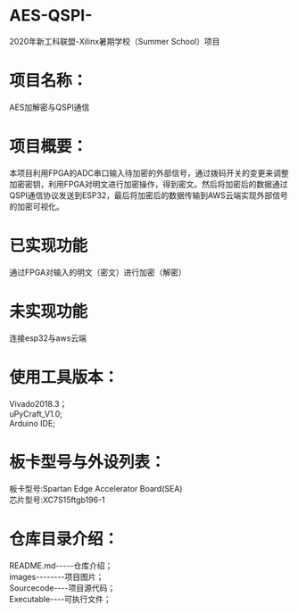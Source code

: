 # AES-QSPI-
2020年新工科联盟-Xilinx暑期学校（Summer School）项目

项目名称：
=============================
AES加解密与QSPI通信

项目概要：
============
本项目利用FPGA的ADC串口输入待加密的外部信号，通过拨码开关的变更来调整加密密钥，利用FPGA对明文进行加密操作，得到密文。然后将加密后的数据通过QSPI通信协议发送到ESP32，最后将加密后的数据传输到AWS云端实现外部信号的加密可视化。   
 
已实现功能
==============
通过FPGA对输入的明文（密文）进行加密（解密）

未实现功能
===========
连接esp32与aws云端

使用工具版本：
=========    
Vivado2018.3；<br>
uPyCraft_V1.0;<br>
Arduino IDE;<br>    
    
板卡型号与外设列表：
========
板卡型号:Spartan Edge Accelerator Board(SEA)<br>
芯片型号:XC7S15ftgb196-1

仓库目录介绍：
============
README.md-----仓库介绍；<br>
images--------项目图片；<br>
Sourcecode----项目源代码；<br>
Executable----可执行文件；<br>
